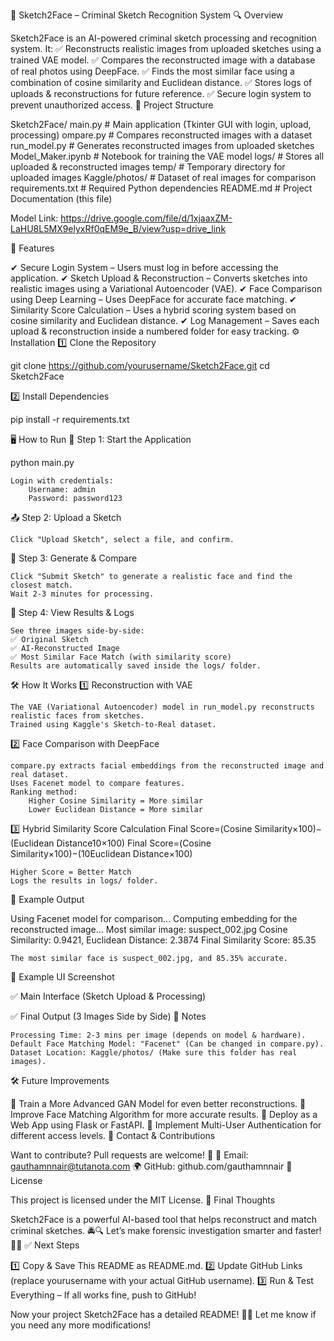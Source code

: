 📌 Sketch2Face – Criminal Sketch Recognition System
🔍 Overview

Sketch2Face is an AI-powered criminal sketch processing and recognition system.
It:
✅ Reconstructs realistic images from uploaded sketches using a trained VAE model.
✅ Compares the reconstructed image with a database of real photos using DeepFace.
✅ Finds the most similar face using a combination of cosine similarity and Euclidean distance.
✅ Stores logs of uploads & reconstructions for future reference.
✅ Secure login system to prevent unauthorized access.
📂 Project Structure

Sketch2Face/
main.py                # Main application (Tkinter GUI with login, upload, processing)
ompare.py             # Compares reconstructed images with a dataset
run_model.py           # Generates reconstructed images from uploaded sketches
Model_Maker.ipynb      # Notebook for training the VAE model
logs/                  # Stores all uploaded & reconstructed images
temp/                  # Temporary directory for uploaded images
Kaggle/photos/         # Dataset of real images for comparison
requirements.txt       # Required Python dependencies
README.md              # Project Documentation (this file)

Model Link: https://drive.google.com/file/d/1xjaaxZM-LaHU8L5MX9elyxRf0qEM9e_B/view?usp=drive_link

🚀 Features

✔ Secure Login System – Users must log in before accessing the application.
✔ Sketch Upload & Reconstruction – Converts sketches into realistic images using a Variational Autoencoder (VAE).
✔ Face Comparison using Deep Learning – Uses DeepFace for accurate face matching.
✔ Similarity Score Calculation – Uses a hybrid scoring system based on cosine similarity and Euclidean distance.
✔ Log Management – Saves each upload & reconstruction inside a numbered folder for easy tracking.
⚙️ Installation
1️⃣ Clone the Repository

git clone https://github.com/yourusername/Sketch2Face.git
cd Sketch2Face

2️⃣ Install Dependencies

pip install -r requirements.txt

🖥️ How to Run
🔑 Step 1: Start the Application

python main.py

    Login with credentials:
        Username: admin
        Password: password123

📤 Step 2: Upload a Sketch

    Click "Upload Sketch", select a file, and confirm.

🎨 Step 3: Generate & Compare

    Click "Submit Sketch" to generate a realistic face and find the closest match.
    Wait 2-3 minutes for processing.

📂 Step 4: View Results & Logs

    See three images side-by-side:
    ✅ Original Sketch
    ✅ AI-Reconstructed Image
    ✅ Most Similar Face Match (with similarity score)
    Results are automatically saved inside the logs/ folder.

🛠️ How It Works
1️⃣ Reconstruction with VAE

    The VAE (Variational Autoencoder) model in run_model.py reconstructs realistic faces from sketches.
    Trained using Kaggle's Sketch-to-Real dataset.

2️⃣ Face Comparison with DeepFace

    compare.py extracts facial embeddings from the reconstructed image and real dataset.
    Uses Facenet model to compare features.
    Ranking method:
        Higher Cosine Similarity = More similar
        Lower Euclidean Distance = More similar

3️⃣ Hybrid Similarity Score Calculation
Final Score=(Cosine Similarity×100)−(Euclidean Distance10×100)
Final Score=(Cosine Similarity×100)−(10Euclidean Distance​×100)

    Higher Score = Better Match
    Logs the results in logs/ folder.

📜 Example Output

Using Facenet model for comparison...
Computing embedding for the reconstructed image...
Most similar image: suspect_002.jpg
Cosine Similarity: 0.9421, Euclidean Distance: 2.3874
Final Similarity Score: 85.35

    The most similar face is suspect_002.jpg, and 85.35% accurate.

📸 Example UI Screenshot

✅ Main Interface (Sketch Upload & Processing)

✅ Final Output (3 Images Side by Side)
📌 Notes

    Processing Time: 2-3 mins per image (depends on model & hardware).
    Default Face Matching Model: "Facenet" (Can be changed in compare.py).
    Dataset Location: Kaggle/photos/ (Make sure this folder has real images).

🛠️ Future Improvements

🚀 Train a More Advanced GAN Model for even better reconstructions.
🎯 Improve Face Matching Algorithm for more accurate results.
📡 Deploy as a Web App using Flask or FastAPI.
🔐 Implement Multi-User Authentication for different access levels.
📩 Contact & Contributions

Want to contribute? Pull requests are welcome! 🎉
📧 Email: gauthamnnair@tutanota.com
🌍 GitHub: github.com/gauthamnnair
📜 License

This project is licensed under the MIT License.
🚀 Final Thoughts

Sketch2Face is a powerful AI-based tool that helps reconstruct and match criminal sketches. 🚔🔍
Let’s make forensic investigation smarter and faster! 🚀🎯
✅ Next Steps

1️⃣ Copy & Save This README as README.md.
2️⃣ Update GitHub Links (replace yourusername with your actual GitHub username).
3️⃣ Run & Test Everything – If all works fine, push to GitHub!

Now your project Sketch2Face has a detailed README! 🚀😊
Let me know if you need any more modifications!
